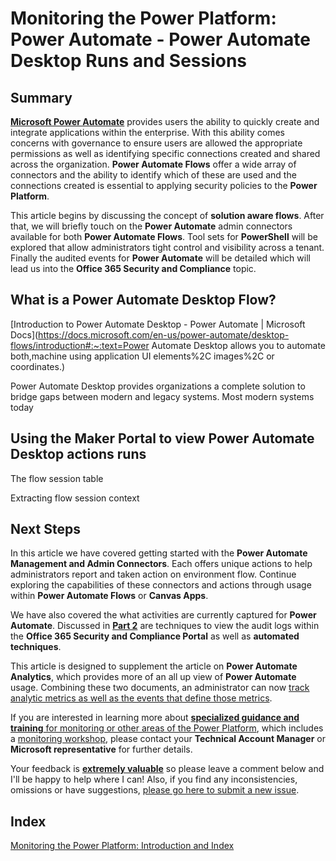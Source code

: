 # Monitoring the Power Platform: Power Automate - Power Automate Desktop Runs and Sessions

## Summary

[**Microsoft Power Automate**](https://docs.microsoft.com/en-us/power-automate/getting-started) provides users the ability to quickly create and integrate applications within the enterprise. With this ability comes concerns with governance to ensure users are allowed the appropriate permissions as well as identifying specific connections created and shared across the organization. **Power Automate Flows** offer a wide array of connectors and the ability to identify which of these are used and the connections created is essential to applying security policies to the **Power Platform**. 

This article begins by discussing the concept of **solution aware flows**. After that, we will briefly touch on the **Power Automate** admin connectors available for both **Power Automate Flows**. Tool sets for **PowerShell** will be explored that allow administrators tight control and visibility across a tenant. Finally the audited events for **Power Automate** will be detailed which will lead us into the **Office 365 Security and Compliance** topic.

## What is a Power Automate Desktop Flow?

[Introduction to Power Automate Desktop - Power Automate | Microsoft Docs](https://docs.microsoft.com/en-us/power-automate/desktop-flows/introduction#:~:text=Power Automate Desktop allows you to automate both,machine using application UI elements%2C images%2C or coordinates.)

Power Automate Desktop provides organizations a complete solution to bridge gaps between modern and legacy systems. Most modern systems today

## Using the Maker Portal to view Power Automate Desktop actions runs

The flow session table

Extracting flow session context



## Next Steps

In this article we have covered getting started with the **Power Automate Management and Admin Connectors**. Each offers unique actions to help administrators report and taken action on environment flow. Continue exploring the capabilities of these connectors and actions through usage within **Power Automate Flows** or **Canvas Apps**. 

We have also covered the what activities are currently captured for **Power Automate**. Discussed in [**Part 2**](https://community.dynamics.com/crm/b/crminthefield/posts/monitoring-the-power-platform-power-automate---auditing-and-activity-logs-part-2) are techniques to view the audit logs within the **Office 365 Security and Compliance Portal** as well as **automated techniques**. 

This article is designed to supplement the article on **Power Automate Analytics**, which provides more of an all up view of **Power Automate** usage. Combining these two documents, an administrator can now <u>track analytic metrics as well as the events that define those metrics</u>.

If you are interested in learning more about [**specialized guidance and training** for monitoring or other areas of the Power Platform](https://community.dynamics.com/crm/b/crminthefield/posts/pfe-dynamics-365-service-offerings), which includes a [monitoring workshop](https://community.dynamics.com/cfs-file/__key/communityserver-blogs-components-weblogfiles/00-00-00-17-38/WorkshopPLUS-_2D00_-Dynamics-365-Customer-Engagement-Monitoring-with-Application-lnsights-1-Day-with-Lab_2D00_FA5D599F_2D00_20E4_2D00_4087_2D00_A713_2D00_39FBD14DF7E5.pdf), please contact your **Technical Account Manager** or **Microsoft representative** for further details. 

Your feedback is **<u>extremely valuable</u>** so please leave a comment below and I'll be happy to help where I can! Also, if you find any inconsistencies, omissions or have suggestions, [please go here to submit a new issue](https://github.com/aliyoussefi/MonitoringPowerPlatform/issues).

## Index

[Monitoring the Power Platform: Introduction and Index](https://community.dynamics.com/crm/b/crminthefield/posts/monitoring-the-power-platform-introduction)